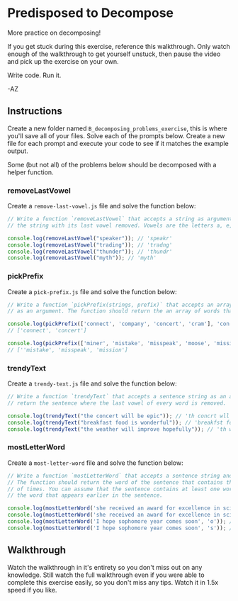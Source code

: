 # Predisposed to Decompose

More practice on decomposing!

If you get stuck during this exercise, reference this walkthrough. Only watch enough of the
walkthrough to get yourself unstuck, then pause the video and pick up the exercise on your own.

Write code. Run it.

-AZ

## Instructions

Create a new folder named `B_decomposing_problems_exercise`, this is where you'll save all of your
files. Solve each of the prompts below. Create a new file for each prompt and execute your code to
see if it matches the example output.

Some (but not all) of the problems below should be decomposed with a helper function.

### removeLastVowel

Create a `remove-last-vowel.js` file and solve the function below:

```js
// Write a function `removeLastVowel` that accepts a string as argument. The function should return
// the string with its last vowel removed. Vowels are the letters a, e, i, o, u

console.log(removeLastVowel("speaker")); // 'speakr'
console.log(removeLastVowel("trading")); // 'tradng'
console.log(removeLastVowel("thunder")); // 'thundr'
console.log(removeLastVowel("myth")); // 'myth'
```

### pickPrefix

Create a `pick-prefix.js` file and solve the function below:

```js
// Write a function `pickPrefix(strings, prefix)` that accepts an array of strings and a prefix string 
// as an argument. The function should return the an array of words that begin with the prefix.

console.log(pickPrefix(['connect', 'company', 'concert', 'cram'], 'con'));
// ['connect', 'concert']

console.log(pickPrefix(['miner', 'mistake', 'misspeak', 'moose', 'mission'], 'mis'));
// [''mistake', 'misspeak', 'mission']
```

### trendyText

Create a `trendy-text.js` file and solve the function below:

```js
// Write a function `trendyText` that accepts a sentence string as an argument. The function should
// return the sentence where the last vowel of every word is removed.

console.log(trendyText("the concert will be epic")); // 'th concrt wll be epc'
console.log(trendyText("breakfast food is wonderful")); // 'breakfst fod s wonderfl'
console.log(trendyText("the weather will improve hopefully")); // 'th weathr wll improv hopeflly'
```

### mostLetterWord

Create a `most-letter-word` file and solve the function below:

```js
// Write a function `mostLetterWord` that accepts a sentence string and a character as arguments.
// The function should return the word of the sentence that contains the character the most number
// of times. You can assume that the sentence contains at least one word. If there is a tie, return
// the word that appears earlier in the sentence.

console.log(mostLetterWord('she received an award for excellence in science', 'e')); // 'excellence'
console.log(mostLetterWord('she received an award for excellence in science', 'a')); // 'award'
console.log(mostLetterWord('I hope sophomore year comes soon', 'o')); // 'sophomore'
console.log(mostLetterWord('I hope sophomore year comes soon', 's')); // 'sophomore'
```

## Walkthrough

Watch the walkthrough in it's entirety so you don't miss out on any knowledge. Still watch the full
walkthrough even if you were able to complete this exercise easily, so you don't miss any tips.
Watch it in 1.5x speed if you like.
